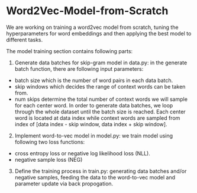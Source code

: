 # Word2Vec-Model-from-Scratch
We are working on training a word2vec model from scratch, tuning the hyperparameters for word embeddings and then applying the best model to different tasks.

The model training section contains following parts:
1. Generate data batches for skip-gram model in data.py: in the generate batch function, there are following input parameters:
- batch size which is the number of word pairs in each data batch.
- skip windows which decides the range of context words can be taken from.
- num skips determine the total number of context words we will sample for each center word.
In order to generate data batches, we loop through the whole dataset until the batch size is reached. Each center word is located at data index while context words are sampled from index of [data index - skip window, data index + skip window].

2. Implement word-to-vec model in model.py: we train model using following two loss functions:
- cross entropy loss or negative log likelihood loss (NLL). 
- negative sample loss (NEG)

3. Define the training process in train.py: generating data batches and/or negative samples, feeding the data to the word-to-vec model and parameter update via back propogation.
